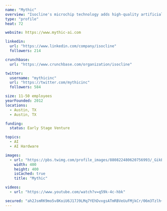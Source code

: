 ```yaml
---
name: "Mythic"
overview: "Isocline's microchip technology adds high-quality artificial intelligence to any device. By providing unmatched performance under a tiny power budget, devices can unhook from the cloud and process intelligence locally in real-time. As a hyperscalable technology, Isocline's target products range from assisting voice controlled fitness trackers to fully autonomous vehicles."
type: "profile"
heat: 72

website: https://www.mythic-ai.com

linkedin:
  url: "https://www.linkedin.com/company/isocline"
  followers: 214

crunchbase:
  url: "https://www.crunchbase.com/organization/isocline"

twitter:
  username: "mythicinc"
  url: "https://twitter.com/mythicinc"
  followers: 584

size: 11-50 employees
yearFounded: 2012
locations:
  - Austin, TX
  - Austin, TX

funding:
  status: Early Stage Venture

topics:
  - AI
  - AI Hardware

images:
  - url: "https://pbs.twimg.com/profile_images/880822480620756993/_GikEhZy_400x400.jpg"
    width: 400
    height: 400
    isCached: true
    title: "Mythic"

videos:
  - url: "https://www.youtube.com/watch?v=q59k-4c-hbk"

secured: "ah2JsmRK9mo5v8KoiU6J17J9LMq7YEhDvxgsATmRBVeUuFMjkCr/06m3Tzlh+PoUYTlQLrOV89sCZl4pbLNLZp0AFgwXvkIeu+4Gv8lW9UyDDiW3Mu0YoZou/UyLW9BpHO/Zd4wnhduTixAvpHitVJTTcNNQLCxytQ2NzMhXWxQ3649uDKbNZujYFGMJh/BelJiMMx9lzmORBpnAnS0/AxSAsPf9MEAV4uSi99g+GHWxlbmEAuKrJnWRd1hZ3mW/XFp6K0QXlsk5ujd5oH1T4FE0EEWStSAyfGYsoBxS+frmRGwBGG+o4WoFHB2ubLXeDW53wM7PeVH+kXu9UpCZ9RyR8SpiHxs/+ax3XbLioLK9OZpyqaBJBftY4Mf10UeQd+0m79pUQ9tmXiTA3kJZoA==;zXmiCJ1MC6c+48SneAvQUA=="
---
```


